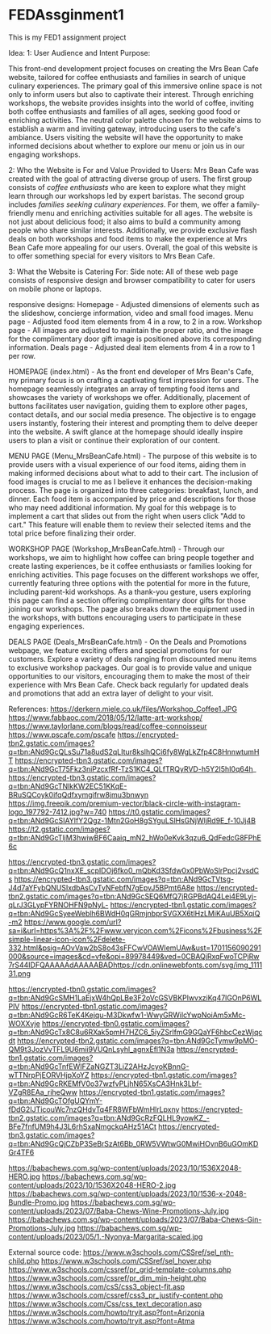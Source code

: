# FEDAssginment1
This is my FED1 assignment project

Idea:
1: User Audience and Intent Purpose:

This front-end development project focuses on creating the Mrs Bean Cafe website, tailored for coffee enthusiasts and families in search of unique culinary experiences. The primary goal of this immersive online space is not only to inform users but also to captivate their interest. Through enriching workshops, the website provides insights into the world of coffee, inviting both coffee enthusiasts and families of all ages, seeking good food or enriching activities. The neutral color palette chosen for the website aims to establish a warm and inviting gateway, introducing users to the cafe's ambiance. Users visiting the website will have the opportunity to make informed decisions about whether to explore our menu or join us in our engaging workshops.

2: Who the Website is For and Value Provided to Users:
Mrs Bean Cafe was created with the goal of attracting diverse group of users. The first group consists of *coffee enthusiasts* who are keen to explore what they might learn through our workshops led by expert baristas. The second group includes *families seeking culinary experiences*. For them, we offer a family-friendly menu and enriching activities suitable for all ages. 
The website is not just about delicious food; it also aims to build a community among people who share similar interests. Additionally, we provide exclusive flash deals on both workshops and food items to make the experience at Mrs Bean Cafe more appealing for our users. Overall, the goal of this website is to offer something special for every visitors to Mrs Bean Cafe.

3: What the Website is Catering For:
Side note: All of these web page consists of responsive design and browser compatibility to cater for users on mobile phone or laptops. 

responsive designs:
Homepage - Adjusted dimensions of elements such as the slideshow, concierge information, video and small food images. 
Menu page - Adjusted food item elements from 4 in a row, to 2 in a row.
Workshop page - All images are adjusted to maintain the proper ratio, and the image for the complimentary door gift image is positioned above its corresponding information.
Deals page - Adjusted deal item elements from 4 in a row to 1 per row.

HOMEPAGE (index.html) - As the front end developer of Mrs Bean's Cafe, my primary focus is on crafting a captivating first impression for users. The homepage seamlessly integrates an array of tempting food items and showcases the variety of workshops we offer. Additionally, placement of buttons facilitates user navigation, guiding them to explore other pages, contact details, and our social media presence.
The objective is to engage users instantly, fostering their interest and prompting them to delve deeper into the website. A swift glance at the homepage should ideally inspire users to plan a visit or continue their exploration of our content.

MENU PAGE (Menu_MrsBeanCafe.html) - The purpose of this website is to provide users with a visual experience of our food items, aiding them in making informed decisions about what to add to their cart. The inclusion of food images is crucial to me as I believe it enhances the decision-making process. The page is organized into three categories: breakfast, lunch, and dinner. Each food item is accompanied by price and descriptions for those who may need additional information. My goal for this webpage is to implement a cart that slides out from the right when users click "Add to cart." This feature will enable them to review their selected items and the total price before finalizing their order.

WORKSHOP PAGE (Workshop_MrsBeanCafe.html) - Through our workshops, we aim to highlight how coffee can bring people together and create lasting experiences, be it coffee enthusiasts or families looking for enriching activities. This page focuses on the different workshops we offer, currently featuring three options with the potential for more in the future, including parent-kid workshops. As a thank-you gesture, users exploring this page can find a section offering complimentary door gifts for those joining our workshops. The page also breaks down the equipment used in the workshops, with buttons encouraging users to participate in these engaging experiences.

DEALS PAGE (Deals_MrsBeanCafe.html) - On the Deals and Promotions webpage, we feature exciting offers and special promotions for our customers. Explore a variety of deals ranging from discounted menu items to exclusive workshop packages. Our goal is to provide value and unique opportunities to our visitors, encouraging them to make the most of their experience with Mrs Bean Cafe. Check back regularly for updated deals and promotions that add an extra layer of delight to your visit.

References:
https://derkern.miele.co.uk/files/Workshop_Coffee1.JPG
https://www.fabbaoc.com/2018/05/12/latte-art-workshop/
https://www.taylorlane.com/blogs/read/coffee-connoisseur
https://www.pscafe.com/pscafe
https://encrypted-tbn2.gstatic.com/images?q=tbn:ANd9GcQLsSu71a8udS2qLItur8kslhQCi6fy8WgLkZfp4C8HnnwtumHT
https://encrypted-tbn3.gstatic.com/images?q=tbn:ANd9GcT75Fkz3niPzcxfRf-TzS1KC4_QLfTRQyRVD-h5Y2I5hI0q64h_
https://encrypted-tbn3.gstatic.com/images?q=tbn:ANd9GcTNlkKW2EC51KKqE-BRuSQCoyk0ifqQdfxymgifrw8jmu3bnwyn
https://img.freepik.com/premium-vector/black-circle-with-instagram-logo_197792-7412.jpg?w=740
https://t0.gstatic.com/images?q=tbn:ANd9GcSIAYlfY2Qgz-1Mtn2GoH8gSYguLSlHsGNjWljRd9E_f-10Jj4B
https://t2.gstatic.com/images?q=tbn:ANd9GcTljM3hwiwBF6Caaiq_mN2_hWo0eKvk3qzu6_QdFedcG8FPhE6c

https://encrypted-tbn3.gstatic.com/images?q=tbn:ANd9GcQ1nxXE_scpIDOj6fko0_mQbKd3Sfdw0x0PbWoSlrPpcj2vsdCs
https://encrypted-tbn3.gstatic.com/images?q=tbn:ANd9GcTVtsg-J4d7aYFybQNUSIxdbAsCvTyNFebfN7gEpvJ5BPmt6A8e
https://encrypted-tbn2.gstatic.com/images?q=tbn:ANd9GcSEQ6MfQ7jRGPBdAQ4Lei4E9Lyj-qLrJ3GLypFYRNOHFN9pNyL-
https://encrypted-tbn1.gstatic.com/images?q=tbn:ANd9GcSyeeWeblh6BWdH0qGRmjnbprSVGXX6tlHzLMiKAuUB5XqiQ-m2
https://www.google.com/url?sa=i&url=https%3A%2F%2Fwww.veryicon.com%2Ficons%2Fbusiness%2Fsimple-linear-icon-icon%2Fdelete-332.html&psig=AOvVaw2bS8o43sFFCwVOAWIemUAw&ust=1701156090291000&source=images&cd=vfe&opi=89978449&ved=0CBAQjRxqFwoTCPjRw7rS44IDFQAAAAAdAAAAABADhttps://cdn.onlinewebfonts.com/svg/img_111131.png

https://encrypted-tbn0.gstatic.com/images?q=tbn:ANd9GcSMH1LaEjxW4hQpLBe3F2oVcGSVBKPlwvxziKq47lGOnP6WLPlV
https://encrypted-tbn1.gstatic.com/images?q=tbn:ANd9GcR6TeK4Kejqu-M3Dkwfw1-WwyGRWilcYwpNoiAm5xMc-WOXXvje
https://encrypted-tbn0.gstatic.com/images?q=tbn:ANd9GcTx8C8u6RXak5pmH7HZC6_5iyZSrlfmG9GQaYF6hbcCezWjqcdt
https://encrypted-tbn2.gstatic.com/images?q=tbn:ANd9GcTymw9pMO-QM9t3JozVvTFL9U6mii9VUQnLsyhl_agnxEfl1N3a
https://encrypted-tbn1.gstatic.com/images?q=tbn:ANd9GcTnfEWIFZaNGZT3LiZ2AHzJcyoKBnnG-wTTNrpPjEORVHjpXoYZ
https://encrypted-tbn1.gstatic.com/images?q=tbn:ANd9GcRKEMfV0o37wzfvPLjhN65XsCA3Hnk3Lbf-VZgR8EAa_riheQww
https://encrypted-tbn1.gstatic.com/images?q=tbn:ANd9GcTOfgUQYmY-fDdG2IJTicouWc7nzQHdvTq4FR8WFbWmHlrLpxny
https://encrypted-tbn2.gstatic.com/images?q=tbn:ANd9GcRzFQLHL9yowKZ_-BFe7fnfUM9h4J3L6rhSxaNmgckqAHz51ACt
https://encrypted-tbn3.gstatic.com/images?q=tbn:ANd9GcQjCZbP3SeBrSzAt6Bb_0RW5VWtwG0MwiHOvnB6uGOmKDGr4TF6

https://babachews.com.sg/wp-content/uploads/2023/10/1536X2048-HERO.jpg
https://babachews.com.sg/wp-content/uploads/2023/10/1536X2048-HERO-2.jpg
https://babachews.com.sg/wp-content/uploads/2023/10/1536-x-2048-Bundle-Promo.jpg
https://babachews.com.sg/wp-content/uploads/2023/07/Baba-Chews-Wine-Promotions-July.jpg
https://babachews.com.sg/wp-content/uploads/2023/07/Baba-Chews-Gin-Promotions-July.jpg
https://babachews.com.sg/wp-content/uploads/2023/05/1.-Nyonya-Margarita-scaled.jpg

External source code:
https://www.w3schools.com/CSSref/sel_nth-child.php
https://www.w3schools.com/CSSref/sel_hover.php
https://www.w3schools.com/cssref/pr_grid-template-columns.php
https://www.w3schools.com/cssref/pr_dim_min-height.php
https://www.w3schools.com/csS/css3_object-fit.asp
https://www.w3schools.com/cssref/css3_pr_justify-content.php
https://www.w3schools.com/Css/css_text_decoration.asp
https://www.w3schools.com/howto/tryit.asp?font=Arizonia
https://www.w3schools.com/howto/tryit.asp?font=Atma